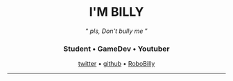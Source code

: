 <h1 align="center">
  <strong>I'M BILLY</strong>
</h1>
<p align="center">
  <q>
    <i>
      pls, Don't bully me
    </i>
  </q>
</p>
<h3 align="center">
  Student • GameDev • Youtuber
</h3>

<p align="center">
    <a href="https://twitter.com/Billy82731353o">twitter</a> •
    <a href="https://github.com/billydevyt/">github</a> •
    <a href="https://github.com/billydevyt/RoboBilly">RoboBilly</a> 
</p>

---
<!--
<p align="center">
  <img src="https://github-readme-stats.vercel.app/api/top-langs?username=billydevyt&show_icons=true&locale=en&layout=compact&bg_color=30,e96443,904e95&title_color=fff&text_color=fff" alt="billy" /><br>
</p> -->

<!--
<img src="https://github-readme-stats.vercel.app/api?username=billydevyt&show_icons=true&locale=en&hide=stars&bg_color=30,e96443,904e95&title_color=fff&text_color=fff" alt="billy" />
-->
